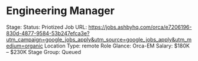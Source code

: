 # Engineering Manager

Stage: Status: Priotized
Job URL: https://jobs.ashbyhq.com/orca/e7206196-830d-4877-9584-53b247efca3e?utm_campaign=google_jobs_apply&utm_source=google_jobs_apply&utm_medium=organic
Location Type: remote
Role Glance: Orca-EM
Salary: $180K – $230K
Stage Group: Queued